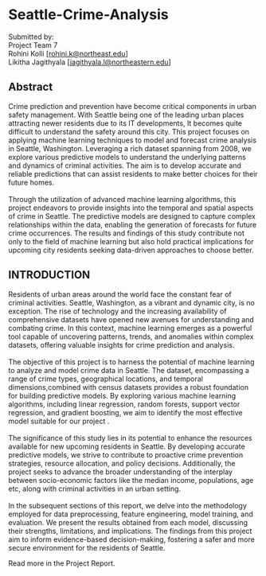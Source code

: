 # Seattle-Crime-Analysis 

Submitted by: <br>
Project Team 7<br>
Rohini Kolli [rohini.k@northeast.edu]<br>
Likitha Jagithyala [jagithyala.l@northeastern.edu] <br>

## Abstract
Crime prediction and prevention have become critical components in urban safety management. With Seattle being one of the leading urban places attracting newer residents due to its IT developments, It becomes quite difficult to understand the safety around this city.  This project focuses on applying machine learning techniques to model and forecast crime analysis in Seattle, Washington. Leveraging a rich dataset spanning from 2008, we explore various predictive models to understand the underlying patterns and dynamics of criminal activities. The aim is to develop accurate and reliable predictions that can assist residents to make better choices for their future homes. 
<br><br>
Through the utilization of advanced machine learning algorithms, this project endeavors to provide insights into the temporal and spatial aspects of crime in Seattle. The predictive models are designed to capture complex relationships within the data, enabling the generation of forecasts for future crime occurrences. The results and findings of this study contribute not only to the field of machine learning but also hold practical implications for upcoming city residents seeking data-driven approaches to choose better.

## INTRODUCTION
Residents of urban areas around the world face the constant fear of criminal activities. Seattle, Washington, as a vibrant and dynamic city, is no exception. The rise of technology and the increasing availability of comprehensive datasets have opened new avenues for understanding and combating crime. In this context, machine learning emerges as a powerful tool capable of uncovering patterns, trends, and anomalies within complex datasets, offering valuable insights for crime prediction and analysis.
<br><br>
The objective of this project is to harness the potential of machine learning to analyze and model crime data in Seattle. The dataset, encompassing a range of crime types, geographical locations, and temporal dimensions,combined with census datasets provides a robust foundation for building predictive models. By exploring various machine learning algorithms, including linear regression, random forests, support vector regression, and gradient boosting, we aim to identify the most effective model suitable for our project .
<br><br>
The significance of this study lies in its potential to enhance the resources available for new upcoming residents in Seattle. By developing accurate predictive models, we strive to contribute to proactive crime prevention strategies, resource allocation, and policy decisions. Additionally, the project seeks to advance the broader understanding of the interplay between socio-economic factors like the median income, populations, age etc, along with criminal activities in an urban setting.
<br><br>
In the subsequent sections of this report, we delve into the methodology employed for data preprocessing, feature engineering, model training, and evaluation. We present the results obtained from each model, discussing their strengths, limitations, and implications. The findings from this project aim to inform evidence-based decision-making, fostering a safer and more secure environment for the residents of Seattle.

Read more in the Project Report.
